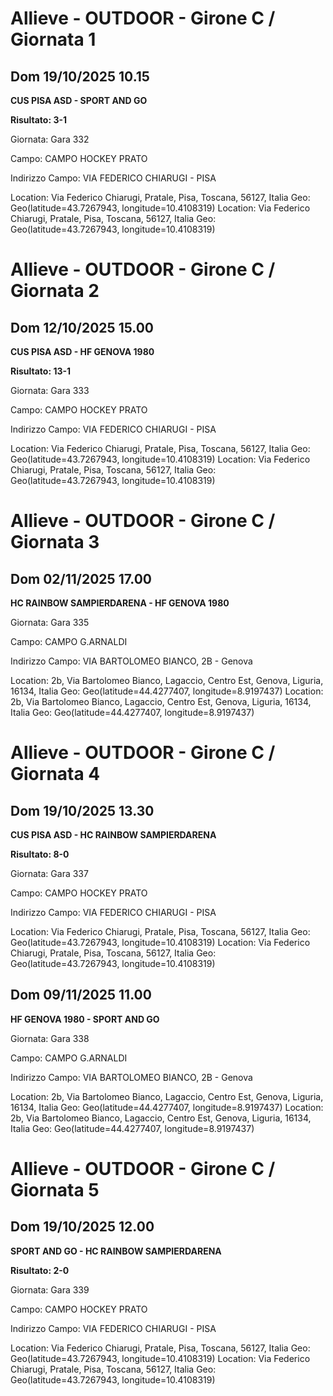 

# Allieve - OUTDOOR  - Girone C / Giornata 1

## Dom 19/10/2025 10.15

<strong>CUS PISA ASD - SPORT AND GO</strong>

**Risultato: 3-1**

Giornata: Gara 332

Campo: CAMPO HOCKEY PRATO 

Indirizzo Campo:  VIA FEDERICO CHIARUGI - PISA

Location: Via Federico Chiarugi, Pratale, Pisa, Toscana, 56127, Italia
Geo: Geo(latitude=43.7267943, longitude=10.4108319)
Location: Via Federico Chiarugi, Pratale, Pisa, Toscana, 56127, Italia
Geo: Geo(latitude=43.7267943, longitude=10.4108319)



# Allieve - OUTDOOR  - Girone C / Giornata 2

## Dom 12/10/2025 15.00

<strong>CUS PISA ASD - HF GENOVA 1980</strong>

**Risultato: 13-1**

Giornata: Gara 333

Campo: CAMPO HOCKEY PRATO 

Indirizzo Campo:  VIA FEDERICO CHIARUGI - PISA

Location: Via Federico Chiarugi, Pratale, Pisa, Toscana, 56127, Italia
Geo: Geo(latitude=43.7267943, longitude=10.4108319)
Location: Via Federico Chiarugi, Pratale, Pisa, Toscana, 56127, Italia
Geo: Geo(latitude=43.7267943, longitude=10.4108319)



# Allieve - OUTDOOR  - Girone C / Giornata 3

## Dom 02/11/2025 17.00

<strong>HC RAINBOW SAMPIERDARENA - HF GENOVA 1980</strong>

Giornata: Gara 335

Campo: CAMPO G.ARNALDI 

Indirizzo Campo:  VIA BARTOLOMEO BIANCO, 2B - Genova

Location: 2b, Via Bartolomeo Bianco, Lagaccio, Centro Est, Genova, Liguria, 16134, Italia
Geo: Geo(latitude=44.4277407, longitude=8.9197437)
Location: 2b, Via Bartolomeo Bianco, Lagaccio, Centro Est, Genova, Liguria, 16134, Italia
Geo: Geo(latitude=44.4277407, longitude=8.9197437)



# Allieve - OUTDOOR  - Girone C / Giornata 4

## Dom 19/10/2025 13.30

<strong>CUS PISA ASD - HC RAINBOW SAMPIERDARENA</strong>

**Risultato: 8-0**

Giornata: Gara 337

Campo: CAMPO HOCKEY PRATO 

Indirizzo Campo:  VIA FEDERICO CHIARUGI - PISA

Location: Via Federico Chiarugi, Pratale, Pisa, Toscana, 56127, Italia
Geo: Geo(latitude=43.7267943, longitude=10.4108319)
Location: Via Federico Chiarugi, Pratale, Pisa, Toscana, 56127, Italia
Geo: Geo(latitude=43.7267943, longitude=10.4108319)


## Dom 09/11/2025 11.00

<strong>HF GENOVA 1980 - SPORT AND GO</strong>

Giornata: Gara 338

Campo: CAMPO G.ARNALDI 

Indirizzo Campo:  VIA BARTOLOMEO BIANCO, 2B - Genova

Location: 2b, Via Bartolomeo Bianco, Lagaccio, Centro Est, Genova, Liguria, 16134, Italia
Geo: Geo(latitude=44.4277407, longitude=8.9197437)
Location: 2b, Via Bartolomeo Bianco, Lagaccio, Centro Est, Genova, Liguria, 16134, Italia
Geo: Geo(latitude=44.4277407, longitude=8.9197437)



# Allieve - OUTDOOR  - Girone C / Giornata 5

## Dom 19/10/2025 12.00

<strong>SPORT AND GO - HC RAINBOW SAMPIERDARENA</strong>

**Risultato: 2-0**

Giornata: Gara 339

Campo: CAMPO HOCKEY PRATO 

Indirizzo Campo:  VIA FEDERICO CHIARUGI - PISA

Location: Via Federico Chiarugi, Pratale, Pisa, Toscana, 56127, Italia
Geo: Geo(latitude=43.7267943, longitude=10.4108319)
Location: Via Federico Chiarugi, Pratale, Pisa, Toscana, 56127, Italia
Geo: Geo(latitude=43.7267943, longitude=10.4108319)

